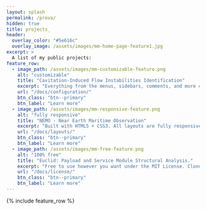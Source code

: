 ```yaml
---
layout: splash
permalink: /prova/
hidden: true
title: projects_
header:
  overlay_color: "#5e616c"
  overlay_image: /assets/images/mm-home-page-feature1.jpg
excerpt: >
  A list of my public projects:
feature_row:
  - image_path: /assets/images/mm-customizable-feature.png
    alt: "customizable"
    title: "Cavitation-Induced Flow Instabilities Identification"
    excerpt: "Everything from the menus, sidebars, comments, and more can be configured or set with YAML Front Matter."
    url: "/docs/configuration/"
    btn_class: "btn--primary"
    btn_label: "Learn more"
  - image_path: /assets/images/mm-responsive-feature.png
    alt: "fully responsive"
    title: "NEMO - Near Earth Maritime Observation"
    excerpt: "Built with HTML5 + CSS3. All layouts are fully responsive with helpers to augment your content."
    url: "/docs/layouts/"
    btn_class: "btn--primary"
    btn_label: "Learn more"
  - image_path: /assets/images/mm-free-feature.png
    alt: "100% free"
    title: "Euclid: Payload and Service Module Structural Analysis."
    excerpt: "Free to use however you want under the MIT License. Clone it, fork it, customize it... whatever!"
    url: "/docs/license/"
    btn_class: "btn--primary"
    btn_label: "Learn more"      
---
```


{% include feature_row %}